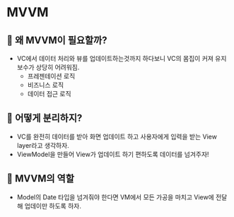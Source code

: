 # MVVM

## 🍎 왜 MVVM이 필요할까?
- VC에서 데이터 처리와 뷰를 업데이트하는것까지 하다보니 VC의 몸집이 커져 유지보수가 상당히 어려워짐.
    - 프레젠테이션 로직
    - 비즈니스 로직
    - 데이터 접근 로직

## 🍎 어떻게 분리하지?
- VC를 완전히 데이터를 받아 화면 업데이트 하고 사용자에게 입력을 받는 View layer라고 생각하자.
- ViewModel을 만들어 View가 업데이트 하기 편하도록 데이터를 넘겨주자!

## 🍎 MVVM의 역할
- Model의 Date 타입을 넘겨줘야 한다면 VM에서 모든 가공을 마치고  View에 전달해 업데이만 하도록 하자.


